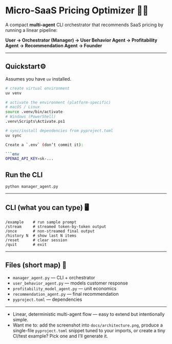 # Micro-SaaS Pricing Optimizer 🚀💸

A compact **multi-agent** CLI orchestrator that recommends SaaS pricing by running a linear pipeline:

**User → Orchestrator (Manager) → User Behavior Agent → Profitability Agent → Recommendation Agent → Founder**

---

## Quickstart⚙️

Assumes you have `uv` installed.

```bash
# create virtual environment
uv venv

# activate the environment (platform-specific)
# macOS / Linux
source .venv/bin/activate
# Windows (PowerShell)
.venv\Scripts\Activate.ps1

# sync/install dependencies from pyproject.toml
uv sync

Create a `.env` (don’t commit it):

```env
OPENAI_API_KEY=sk-...
```

## Run the CLI
```
python manager_agent.py
```

---

## CLI (what you can type) 🖥️

```
/example    # run sample prompt
/stream     # streamed token-by-token output
/once       # non-streamed final output
/history N  # show last N items
/reset      # clear session
/quit       # exit
```

---

## Files (short map) 📁

* `manager_agent.py` — CLI + orchestrator
* `user_behavior_agent.py` — models customer response
* `profitability_model_agent.py` — unit economics
* `recommendation_agent.py` — final recommendation
* `pyproject.toml` — dependencies

---

* Linear, deterministic multi-agent flow — easy to extend but intentionally simple.
* Want me to: add the screenshot into `docs/architecture.png`, produce a single-file `pyproject.toml` snippet tuned to your imports, or create a tiny CI/test example? Pick one and I’ll generate it.

